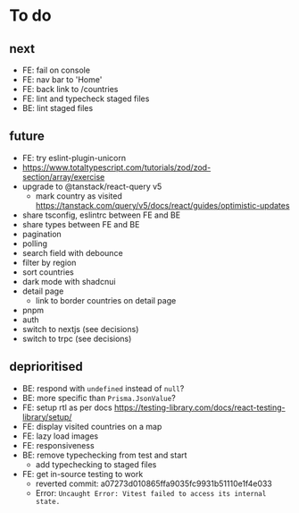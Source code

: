 # To do

## next

- FE: fail on console
- FE: nav bar to 'Home'
- FE: back link to /countries
- FE: lint and typecheck staged files
- BE: lint staged files

## future

- FE: try eslint-plugin-unicorn
- https://www.totaltypescript.com/tutorials/zod/zod-section/array/exercise
- upgrade to @tanstack/react-query v5
  - mark country as visited https://tanstack.com/query/v5/docs/react/guides/optimistic-updates
- share tsconfig, eslintrc between FE and BE
- share types between FE and BE
- pagination
- polling
- search field with debounce
- filter by region
- sort countries
- dark mode with shadcnui
- detail page
  - link to border countries on detail page
- pnpm
- auth
- switch to nextjs (see decisions)
- switch to trpc (see decisions)

## deprioritised

- BE: respond with `undefined` instead of `null`?
- BE: more specific than `Prisma.JsonValue`?
- FE: setup rtl as per docs https://testing-library.com/docs/react-testing-library/setup/
- FE: display visited countries on a map
- FE: lazy load images
- FE: responsiveness
- BE: remove typechecking from test and start
  - add typechecking to staged files
- FE: get in-source testing to work
  - reverted commit: a07273d010865ffa9035fc9931b51110e1f4e033
  - Error: `Uncaught Error: Vitest failed to access its internal state.`
